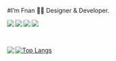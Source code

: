  #I’m Fnan 👋🏽 Designer & Developer.
 
 
 <img align ="left" src="https://img.shields.io/badge/html5-%23E34F26.svg?style=for-the-badge&logo=html5&logoColor=white" />
 
<img align ="left" src="https://img.shields.io/badge/css3-%231572B6.svg?style=for-the-badge&logo=css3&logoColor=white" />

<img align ="left" src="https://img.shields.io/badge/javascript-%23323330.svg?style=for-the-badge&logo=javascript&logoColor=%23F7DF1E"/>

<img align ="left" src="https://img.shields.io/badge/react-%2320232a.svg?style=for-the-badge&logo=react&logoColor=%2361DAFB" />

<br><br>

##

<img align ="left" src="https://github-readme-stats.vercel.app/api?username=Fnanhabte&show_icons=true&theme=radical" />


[![Top Langs](https://github-readme-stats.vercel.app/api/top-langs/?username=anuraghazra&langs_count=8)](https://github.com/anuraghazra/github-readme-stats)

